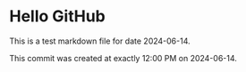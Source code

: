 # Hello GitHub
This is a test markdown file for date 2024-06-14.

This commit was created at exactly 12:00 PM on 2024-06-14.

